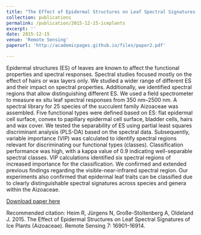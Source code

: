 ```yaml
---
title: "The Effect of Epidermal Structures on Leaf Spectral Signatures of Ice Plants (Aizoaceae)"
collection: publications
permalink: /publication/2015-12-15-iceplants
excerpt: ''
date: 2015-12-15
venue: 'Remote Sensing'
paperurl: 'http://academicpages.github.io/files/paper2.pdf'

---
```

Epidermal structures (ES) of leaves are known to affect the functional properties and spectral responses. Spectral studies focused mostly on the effect of hairs or wax layers only. We studied a wider range of different ES and their impact on spectral properties. Additionally, we identified spectral regions that allow distinguishing different ES. We used a field spectrometer to measure ex situ leaf spectral responses from 350 nm–2500 nm. A spectral library for 25 species of the succulent family Aizoaceae was assembled. Five functional types were defined based on ES: flat epidermal cell surface, convex to papillary epidermal cell surface, bladder cells, hairs and wax cover. We tested the separability of ES using partial least squares discriminant analysis (PLS-DA) based on the spectral data. Subsequently, variable importance (VIP) was calculated to identify spectral regions relevant for discriminating our functional types (classes). Classification performance was high, with a kappa value of 0.9 indicating well-separable spectral classes. VIP calculations identified six spectral regions of increased importance for the classification. We confirmed and extended previous findings regarding the visible-near-infrared spectral region. Our experiments also confirmed that epidermal leaf traits can be classified due to clearly distinguishable spectral signatures across species and genera within the Aizoaceae.

[Download paper here](http://academicpages.github.io/files/iceplants.pdf)

Recommended citation: Heim R, Jürgens N, Große-Stoltenberg A, Oldeland J. 2015. The Effect of Epidermal Structures on Leaf Spectral Signatures of Ice Plants (Aizoaceae). Remote Sensing 7: 16901–16914.
